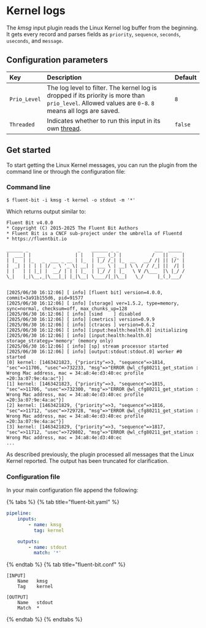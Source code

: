 # Kernel logs

The _kmsg_ input plugin reads the Linux Kernel log buffer from the beginning. It gets every record and parses fields as `priority`, `sequence`, `seconds`, `useconds`, and `message`.

## Configuration parameters

| Key | Description | Default |
| :--- | :--- | :--- |
| `Prio_Level` | The log level to filter. The kernel log is dropped if its priority is more than `prio_level`. Allowed values are `0`-`8`. `8` means all logs are saved. | `8` |
| `Threaded` | Indicates whether to run this input in its own [thread](../../administration/multithreading.md#inputs). | `false` |

## Get started

To start getting the Linux Kernel messages, you can run the plugin from the command line or through the configuration file:

### Command line

```shell
$ fluent-bit -i kmsg -t kernel -o stdout -m '*'
```

Which returns output similar to:

```text
Fluent Bit v4.0.0
* Copyright (C) 2015-2025 The Fluent Bit Authors
* Fluent Bit is a CNCF sub-project under the umbrella of Fluentd
* https://fluentbit.io

______ _                  _    ______ _ _             ___  _____
|  ___| |                | |   | ___ (_) |           /   ||  _  |
| |_  | |_   _  ___ _ __ | |_  | |_/ /_| |_  __   __/ /| || |/' |
|  _| | | | | |/ _ \ '_ \| __| | ___ \ | __| \ \ / / /_| ||  /| |
| |   | | |_| |  __/ | | | |_  | |_/ / | |_   \ V /\___  |\ |_/ /
\_|   |_|\__,_|\___|_| |_|\__| \____/|_|\__|   \_/     |_(_)___/


[2025/06/30 16:12:06] [ info] [fluent bit] version=4.0.0, commit=3a91b155d6, pid=91577
[2025/06/30 16:12:06] [ info] [storage] ver=1.5.2, type=memory, sync=normal, checksum=off, max_chunks_up=128
[2025/06/30 16:12:06] [ info] [simd    ] disabled
[2025/06/30 16:12:06] [ info] [cmetrics] version=0.9.9
[2025/06/30 16:12:06] [ info] [ctraces ] version=0.6.2
[2025/06/30 16:12:06] [ info] [input:health:health.0] initializing
[2025/06/30 16:12:06] [ info] [input:health:health.0] storage_strategy='memory' (memory only)
[2025/06/30 16:12:06] [ info] [sp] stream processor started
[2025/06/30 16:12:06] [ info] [output:stdout:stdout.0] worker #0 started
[0] kernel: [1463421823, {"priority"=>3, "sequence"=>1814, "sec"=>11706, "usec"=>732233, "msg"=>"ERROR @wl_cfg80211_get_station : Wrong Mac address, mac = 34:a8:4e:d3:40:ec profile =20:3a:07:9e:4a:ac"}]
[1] kernel: [1463421823, {"priority"=>3, "sequence"=>1815, "sec"=>11706, "usec"=>732300, "msg"=>"ERROR @wl_cfg80211_get_station : Wrong Mac address, mac = 34:a8:4e:d3:40:ec profile =20:3a:07:9e:4a:ac"}]
[2] kernel: [1463421829, {"priority"=>3, "sequence"=>1816, "sec"=>11712, "usec"=>729728, "msg"=>"ERROR @wl_cfg80211_get_station : Wrong Mac address, mac = 34:a8:4e:d3:40:ec profile =20:3a:07:9e:4a:ac"}]
[3] kernel: [1463421829, {"priority"=>3, "sequence"=>1817, "sec"=>11712, "usec"=>729802, "msg"=>"ERROR @wl_cfg80211_get_station : Wrong Mac address, mac = 34:a8:4e:d3:40:ec
...
```

As described previously, the plugin processed all messages that the Linux Kernel reported. The output has been truncated for clarification.

### Configuration file

In your main configuration file append the following:

{% tabs %}
{% tab title="fluent-bit.yaml" %}

```yaml
pipeline:
    inputs:
        - name: kmsg
          tag: kernel

    outputs:
        - name: stdout
          match: '*'
```

{% endtab %}
{% tab title="fluent-bit.conf" %}

```text
[INPUT]
    Name   kmsg
    Tag    kernel

[OUTPUT]
    Name   stdout
    Match  *
```

{% endtab %}
{% endtabs %}